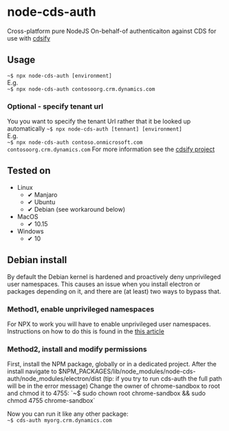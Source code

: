 # node-cds-auth
Cross-platform pure NodeJS On-behalf-of authenticaiton against CDS for use with [cdsify](https://github.com/scottdurow/cdsify/wiki)

## Usage
`~$ npx node-cds-auth [environment]`\
E.g.\
`~$ npx node-cds-auth contosoorg.crm.dynamics.com`

### Optional - specify tenant url
You you want to specify the tenant Url rather that it be looked up automatically
`~$ npx node-cds-auth [tennant] [environment]`\
E.g.\
`~$ npx node-cds-auth contoso.onmicrosoft.com contosoorg.crm.dynamics.com`
For more information see the [cdsify project](https://github.com/scottdurow/cdsify/wiki)

## Tested on
- Linux
  - ✔ Manjaro
  - ✔ Ubuntu
  - ✔ Debian (see workaround below)
- MacOS
  - ✔ 10.15
- Windows
  - ✔ 10

## Debian install
By default the Debian kernel is hardened and proactively deny unprivileged user namespaces. This causes an issue when you install electron or packages depending on it, and there are (at least) two ways to bypass that.

### Method1, enable unprivileged namespaces
For NPX to work you will have to enable unprivileged user namespaces. Instructions on how to do this is found in the [this article](https://wiki.debian.org/LXC#Configuration_of_the_host_system) 

### Method2, install and modify permissions
First, install the NPM package, globally or in a dedicated project. After the install navigate to $NPM_PACKAGES/lib/node_modules/node-cds-auth/node_modules/electron/dist (tip: if you try to run cds-auth the full path will be in the error message)
Change the owner of chrome-sandbox to root and chmod it to 4755:  
`~$ sudo chown root chrome-sandbox && sudo chmod 4755 chrome-sandbox`

Now you can run it like any other package:  
`~$ cds-auth myorg.crm.dynamics.com`